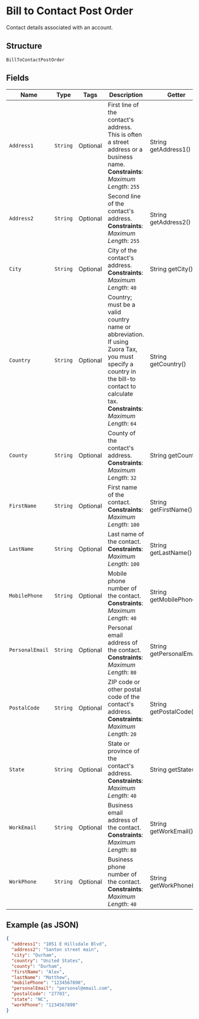 
# Bill to Contact Post Order

Contact details associated with an account.

## Structure

`BillToContactPostOrder`

## Fields

| Name | Type | Tags | Description | Getter | Setter |
|  --- | --- | --- | --- | --- | --- |
| `Address1` | `String` | Optional | First line of the contact's address. This is often a street address or a business name.<br>**Constraints**: *Maximum Length*: `255` | String getAddress1() | setAddress1(String address1) |
| `Address2` | `String` | Optional | Second line of the contact's address.<br>**Constraints**: *Maximum Length*: `255` | String getAddress2() | setAddress2(String address2) |
| `City` | `String` | Optional | City of the contact's address.<br>**Constraints**: *Maximum Length*: `40` | String getCity() | setCity(String city) |
| `Country` | `String` | Optional | Country; must be a valid country name or abbreviation. If using Zuora Tax, you must specify a country in the bill-to contact to calculate tax.<br>**Constraints**: *Maximum Length*: `64` | String getCountry() | setCountry(String country) |
| `County` | `String` | Optional | County of the contact's address.<br>**Constraints**: *Maximum Length*: `32` | String getCounty() | setCounty(String county) |
| `FirstName` | `String` | Optional | First name of the contact.<br>**Constraints**: *Maximum Length*: `100` | String getFirstName() | setFirstName(String firstName) |
| `LastName` | `String` | Optional | Last name of the contact.<br>**Constraints**: *Maximum Length*: `100` | String getLastName() | setLastName(String lastName) |
| `MobilePhone` | `String` | Optional | Mobile phone number of the contact.<br>**Constraints**: *Maximum Length*: `40` | String getMobilePhone() | setMobilePhone(String mobilePhone) |
| `PersonalEmail` | `String` | Optional | Personal email address of the contact.<br>**Constraints**: *Maximum Length*: `80` | String getPersonalEmail() | setPersonalEmail(String personalEmail) |
| `PostalCode` | `String` | Optional | ZIP code or other postal code of the contact's address.<br>**Constraints**: *Maximum Length*: `20` | String getPostalCode() | setPostalCode(String postalCode) |
| `State` | `String` | Optional | State or province of the contact's address.<br>**Constraints**: *Maximum Length*: `40` | String getState() | setState(String state) |
| `WorkEmail` | `String` | Optional | Business email address of the contact.<br>**Constraints**: *Maximum Length*: `80` | String getWorkEmail() | setWorkEmail(String workEmail) |
| `WorkPhone` | `String` | Optional | Business phone number of the contact.<br>**Constraints**: *Maximum Length*: `40` | String getWorkPhone() | setWorkPhone(String workPhone) |

## Example (as JSON)

```json
{
  "address1": "1051 E Hillsdale Blvd",
  "address2": "Santon street main",
  "city": "Durham",
  "country": "United States",
  "county": "Durham",
  "firstName": "Alex",
  "lastName": "Matthew",
  "mobilePhone": "1234567890",
  "personalEmail": "personal@email.com",
  "postalCode": "27703",
  "state": "NC",
  "workPhone": "1234567890"
}
```


